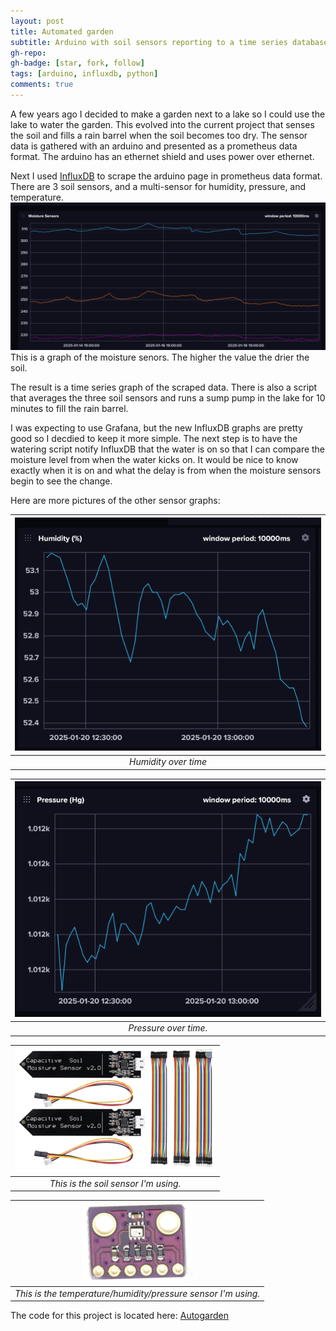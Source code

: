 ```yaml
---
layout: post
title: Automated garden
subtitle: Arduino with soil sensors reporting to a time series database
gh-repo: 
gh-badge: [star, fork, follow]
tags: [arduino, influxdb, python]
comments: true
---
```


A few years ago I decided to make a garden next to a lake so I could use the lake to water the garden. This evolved into the current project that senses the soil
and fills a rain barrel when the soil becomes too dry.  The sensor data is gathered with an arduino and presented as a prometheus data format.  The arduino
has an ethernet shield and uses power over ethernet.  

Next I used [InfluxDB](https://www.influxdata.com/) to scrape the arduino page in prometheus data format.  There are 3 soil sensors, and a multi-sensor for humidity, pressure, and temperature.  
![Moisture Sensors](/assets/img/moisture-sensors.png)
This is a graph of the moisture senors.  The higher the value the drier the soil.

The result is a time series graph of the scraped data.  There is also a script that averages the three soil sensors and runs a sump pump in the lake for 10 minutes
to fill the rain barrel.

I was expecting to use Grafana, but the new InfluxDB graphs are pretty good so I decdied to keep it more simple.  The next step is to have the watering 
script notify InfluxDB that the water is on so that I can compare the moisture level from when the water kicks on.  It would be nice to know exactly when it is on and 
what the delay is from when the moisture sensors begin to see the change.

Here are more pictures of the other sensor graphs:

|![Humidity](/assets/img/humidity.png)|
|:--:|
|*Humidity over time*|

|![Pressure](/assets/img/pressure.png)|
|:--:|
|*Pressure over time.*|

|![Soil Sensor](/assets/img/soil-sensor.png)|
|:--:|
|*This is the soil sensor I'm using.*|

|![Temperature Sensor](/assets/img/temp-sensor.png)|
|:--:|
|*This is the temperature/humidity/pressure sensor I'm using.*|


The code for this project is located here: [Autogarden](https://github.com/sshamilton/autogarden/tree/main)

